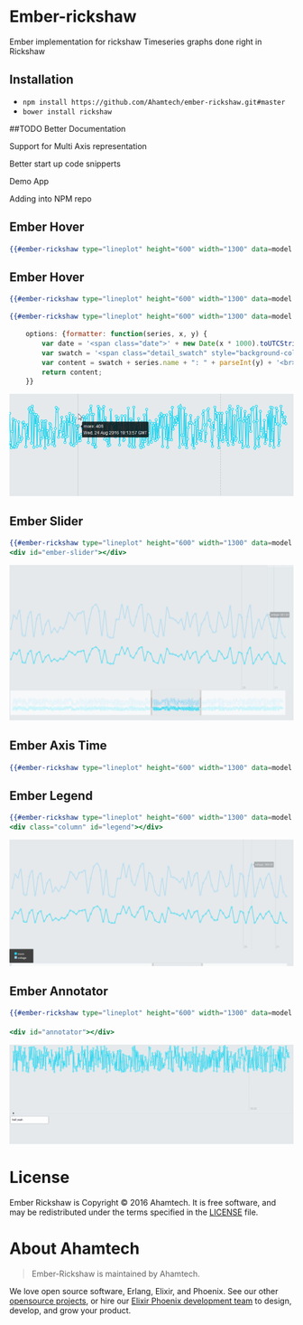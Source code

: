 # Ember-rickshaw

Ember implementation for rickshaw
Timeseries graphs done right in Rickshaw

## Installation

* `npm install https://github.com/Ahamtech/ember-rickshaw.git#master`
* `bower install rickshaw`

##TODO
Better Documentation

Support for Multi Axis representation

Better start up code snipperts

Demo App

Adding into NPM repo

## Ember Hover

```handlebars
{{#ember-rickshaw type="lineplot" height="600" width="1300" data=model hover=true}}
```



## Ember Hover

```handlebars
{{#ember-rickshaw type="lineplot" height="600" width="1300" data=model hover=true}}
```

```handlebars
{{#ember-rickshaw type="lineplot" height="600" width="1300" data=model hover=true hover-option=options}}
```
```javascript
	options: {formatter: function(series, x, y) {
		var date = '<span class="date">' + new Date(x * 1000).toUTCString() + '</span>';
		var swatch = '<span class="detail_swatch" style="background-color: ' + series.color + '"></span>';
		var content = swatch + series.name + ": " + parseInt(y) + '<br>' + date;
		return content;
	}}
```
![alt hover](screenshots/hover-details.png)

## Ember Slider

```handlebars
{{#ember-rickshaw type="lineplot" height="600" width="1300" data=model hover=true slider=true slider-element="ember-slider"}}
<div id="ember-slider"></div>
```
![alt slider](screenshots/slider.png)

## Ember Axis Time

```handlebars
{{#ember-rickshaw type="lineplot" height="600" width="1300" data=model hover=true axistime=true }}
```

## Ember Legend

```handlebars
{{#ember-rickshaw type="lineplot" height="600" width="1300" data=model hover=true legend=true legend-element="legend" legend-highlight=true}}
<div class="column" id="legend"></div>
```
![alt slider](screenshots/highlighter.png)

## Ember Annotator

```handlebars
{{#ember-rickshaw type="lineplot" height="600" width="1300" data=model hover=true axistime=true hover-option=hoverformatter annotator=true annotator-element="annotator" annotator-data=annatator}}

<div id="annotator"></div>
```
![alt annotator](screenshots/annotator.png)

# License

Ember Rickshaw is Copyright © 2016 Ahamtech. It is free software, and may be redistributed under the terms specified in the [LICENSE](https://github.com/Ahamtech/ember-rickshaw/blob/master/LICENSE) file.

# About Ahamtech

> Ember-Rickshaw is maintained by Ahamtech.

We love open source software, Erlang, Elixir, and Phoenix. See our other [opensource projects](github.com/ahamtech), or hire our [Elixir Phoenix development team](ahamtech.in) to design, develop, and grow your product.
